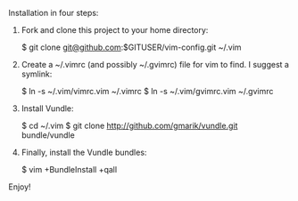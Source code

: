 Installation in four steps:

1. Fork and clone this project to your home directory:

    $ git clone git@github.com:$GITUSER/vim-config.git ~/.vim

2. Create a ~/.vimrc (and possibly ~/.gvimrc) file for vim to find. I suggest a symlink:

    $ ln -s ~/.vim/vimrc.vim ~/.vimrc
    $ ln -s ~/.vim/gvimrc.vim ~/.gvimrc

3. Install Vundle:

    $ cd ~/.vim
    $ git clone http://github.com/gmarik/vundle.git bundle/vundle

4. Finally, install the Vundle bundles:

    $ vim +BundleInstall +qall

Enjoy!
